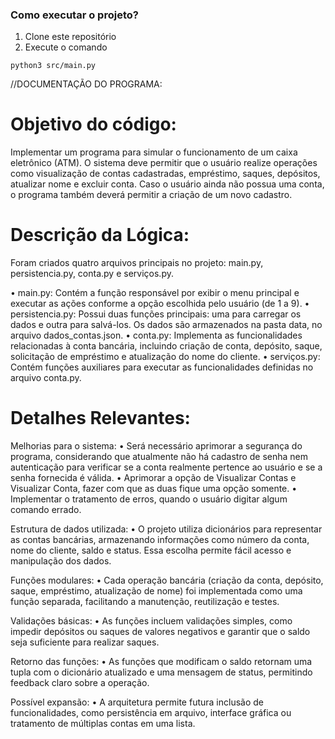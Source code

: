 ### Como executar o projeto?
1. Clone este repositório
2. Execute o comando
```
python3 src/main.py
```

//DOCUMENTAÇÃO DO PROGRAMA:

# Objetivo do código:
Implementar um programa para simular o funcionamento de um caixa eletrônico (ATM). O sistema deve permitir que o usuário realize operações como visualização de contas cadastradas, empréstimo, saques, depósitos, atualizar nome e excluir conta. Caso o usuário ainda não possua uma conta, o programa também deverá permitir a criação de um novo cadastro.

# Descrição da Lógica:
Foram criados quatro arquivos principais no projeto: main.py, persistencia.py, conta.py e serviços.py.

•	main.py: Contém a função responsável por exibir o menu principal e executar as ações conforme a opção escolhida pelo usuário (de 1 a 9).
•	persistencia.py: Possui duas funções principais: uma para carregar os dados e outra para salvá-los. Os dados são armazenados na pasta data, no arquivo dados_contas.json.
•	conta.py: Implementa as funcionalidades relacionadas à conta bancária, incluindo criação de conta, depósito, saque, solicitação de empréstimo e atualização do nome do cliente.
•	serviços.py: Contém funções auxiliares para executar as funcionalidades definidas no arquivo conta.py.

# Detalhes Relevantes:
Melhorias para o sistema:
•	Será necessário aprimorar a segurança do programa, considerando que atualmente não há cadastro de senha nem autenticação para verificar se a conta realmente pertence ao usuário e se a senha fornecida é válida. 
•	Aprimorar a opção de Visualizar Contas e Visualizar Conta, fazer com que as duas fique uma opção somente.
•	Implementar o tratamento de erros, quando o usuário digitar algum comando errado.

Estrutura de dados utilizada:
•	O projeto utiliza dicionários para representar as contas bancárias, armazenando informações como número da conta, nome do cliente, saldo e status. Essa escolha permite fácil acesso e manipulação dos dados.

Funções modulares:
•	Cada operação bancária (criação da conta, depósito, saque, empréstimo, atualização de nome) foi implementada como uma função separada, facilitando a manutenção, reutilização e testes.

Validações básicas:
•	As funções incluem validações simples, como impedir depósitos ou saques de valores negativos e garantir que o saldo seja suficiente para realizar saques.

Retorno das funções:
•	As funções que modificam o saldo retornam uma tupla com o dicionário atualizado e uma mensagem de status, permitindo feedback claro sobre a operação.

Possível expansão:
•	A arquitetura permite futura inclusão de funcionalidades, como persistência em arquivo, interface gráfica ou tratamento de múltiplas contas em uma lista.

